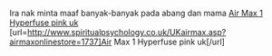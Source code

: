 Ira nak minta maaf banyak-banyak pada abang dan mama
 <a href="http://www.spiritualpsychology.co.uk/UKairmax.asp?airmaxonlinestore=1737" >Air Max 1 Hyperfuse pink uk</a>
[url=http://www.spiritualpsychology.co.uk/UKairmax.asp?airmaxonlinestore=1737]Air Max 1 Hyperfuse pink uk[/url]